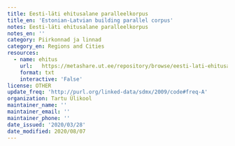 ```yaml
---
title: Eesti-läti ehitusalane paralleelkorpus
title_en: 'Estonian-Latvian building parallel corpus'
notes: Eesti-läti ehitusalane paralleelkorpus
notes_en: ''
category: Piirkonnad ja linnad
category_en: Regions and Cities
resources:
  - name: ehitus
    url:   https://metashare.ut.ee/repository/browse/eesti-lati-ehitusalane-paralleelkorpus/fc09498858eb11e2a6e4005056b400248d8ea9f4242c4771b34cc6f65b97cc78/
    format: txt
    interactive: 'False'
license: OTHER
update_freq: 'http://purl.org/linked-data/sdmx/2009/code#freq-A'
organization: Tartu Ülikool
maintainer_name: ''
maintainer_email: ''
maintainer_phone: ''
date_issued: '2020/03/28'
date_modified: 2020/08/07
---
```


